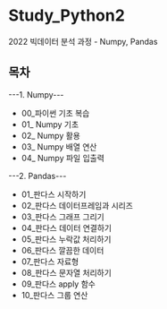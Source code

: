 # Study_Python2
2022 빅데이터 분석 과정 - Numpy, Pandas

## 목차
---1. Numpy---
- 00_파이썬 기초 복습
- 01_ Numpy 기초
- 02_ Numpy 활용
- 03_ Numpy 배열 연산
- 04_ Numpy 파일 입출력

---2. Pandas---
- 01_판다스 시작하기
- 02_판다스 데이터프레임과 시리즈
- 03_판다스 그래프 그리기
- 04_판다스 데이터 연결하기
- 05_판다스 누락값 처리하기
- 06_판다스 깔끔한 데이터
- 07_판다스 자료형
- 08_판다스 문자열 처리하기
- 09_판다스 apply 함수
- 10_판다스 그룹 연산 

    
